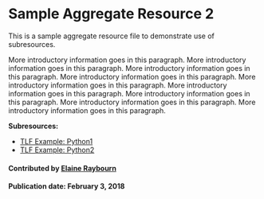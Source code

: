 # Sample Aggregate Resource 2

This is a sample aggregate resource file to demonstrate use of subresources.

More introductory information goes in this paragraph. More introductory information goes in this paragraph.  More introductory information goes in this paragraph.  More introductory information goes in this paragraph.  More introductory information goes in this paragraph.  More introductory information goes in this paragraph.  More introductory information goes in this paragraph.  More introductory information goes in this paragraph. More introductory information goes in this paragraph.

**Subresources:**
- [TLF Example: Python1](OnlineLearningTLF.Python.md)
- [TLF Example: Python2](OnlineLearningTLF.Python.md)

#### Contributed by [Elaine Raybourn](https://github.com/elaineraybourn "Elaine Raybourn")

#### Publication date: February 3, 2018

<!---
Publish: yes
Categories: development
Topics: [import from subresources]
Tags: [import from subresources]
Level: 2
Prerequisites: [import from subresources]
Aggregate: base
--->
